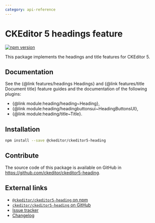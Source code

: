 ```yaml
---
category: api-reference
---
```


# CKEditor 5 headings feature

[![npm version](https://badge.fury.io/js/%40ckeditor%2Fckeditor5-heading.svg)](https://www.npmjs.com/package/@ckeditor/ckeditor5-heading)

This package implements the headings and title features for CKEditor 5.

## Documentation

See the {@link features/headings Headings} and {@link features/title Document title} feature guides and the documentation of the following plugins:

* {@link module:heading/heading~Heading},
* {@link module:heading/headingbuttonsui~HeadingButtonsUI},
* {@link module:heading/title~Title}.

## Installation

```bash
npm install --save @ckeditor/ckeditor5-heading
```

## Contribute

The source code of this package is available on GitHub in https://github.com/ckeditor/ckeditor5-heading.

## External links

* [`@ckeditor/ckeditor5-heading` on npm](https://www.npmjs.com/package/@ckeditor/ckeditor5-heading)
* [`ckeditor/ckeditor5-heading` on GitHub](https://github.com/ckeditor/ckeditor5-heading)
* [Issue tracker](https://github.com/ckeditor/ckeditor5/issues)
* [Changelog](https://github.com/ckeditor/ckeditor5-heading/blob/master/CHANGELOG.md)

